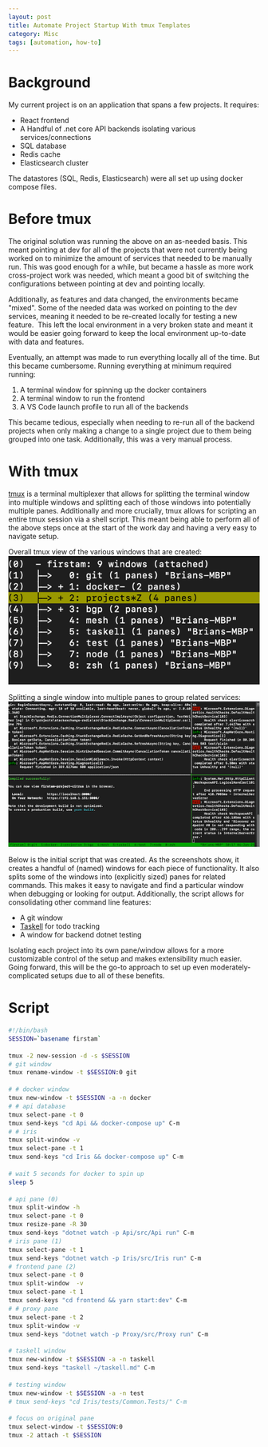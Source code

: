 ```yaml
---
layout: post
title: Automate Project Startup With tmux Templates
category: Misc
tags: [automation, how-to]
---
```


# Background

My current project is on an application that spans a few projects. It requires:

* React frontend
* A Handful of .net core API backends isolating various services/connections
* SQL database
* Redis cache
* Elasticsearch cluster

The datastores (SQL, Redis, Elasticsearch) were all set up using docker compose files.

# Before tmux

The original solution was running the above on an as-needed basis. This meant pointing at dev for all of the projects that were not currently being worked on to minimize the amount of services that needed to be manually run. This was good enough for a while, but became a hassle as more work cross-project work was needed, which meant a good bit of switching the configurations between pointing at dev and pointing locally. 

Additionally, as features and data changed, the environments became "mixed". Some of the needed data was worked on pointing to the dev services, meaning it needed to be re-created locally for testing a new feature.  This left the local environment in a very broken state and meant it would be easier going forward to keep the local environment up-to-date with data and features.

Eventually, an attempt was made to run everything locally all of the time. But this became cumbersome. Running everything at minimum required running:

1. A terminal window for spinning up the docker containers
2. A terminal window to run the frontend
3. A VS Code launch profile to run all of the backends

This became tedious, especially when needing to re-run all of the backend projects when only making a change to a single project due to them being grouped into one task. Additionally, this was a very manual process.

# With tmux

[tmux](https://github.com/tmux/tmux/wiki) is a terminal multiplexer that allows for splitting the terminal window into multiple windows and splitting each of those windows into potentially multiple panes. Additionally and more crucially, tmux allows for scripting an entire tmux session via a shell script. This meant being able to perform all of the above steps once at the start of the work day and having a very easy to navigate setup.

Overall tmux view of the various windows that are created:
![tmux window list](/assets/images/tmux-window-list.png)

Splitting a single window into multiple panes to group related services:
![tmux split panes](/assets/images/tmux-split-panes.png)

Below is the initial script that was created. As the screenshots show, it creates a handful of (named) windows for each piece of functionality. It also splits some of the windows into (explicitly sized) panes for related commands. This makes it easy to navigate and find a particular window when debugging or looking for output.
Additionally, the script allows for consolidating other command line features:

* A git window
* [Taskell](https://taskell.app/) for todo tracking
* A window for backend dotnet testing

Isolating each project into its own pane/window allows for a more customizable control of the setup and makes extensibility much easier. Going forward, this will be the go-to approach to set up even moderately-complicated setups due to all of these benefits.

# Script

```sh
#!/bin/bash
SESSION=`basename firstam`

tmux -2 new-session -d -s $SESSION
# git window
tmux rename-window -t $SESSION:0 git

# # docker window
tmux new-window -t $SESSION -a -n docker
# # api database
tmux select-pane -t 0
tmux send-keys "cd Api && docker-compose up" C-m
# # iris
tmux split-window -v
tmux select-pane -t 1
tmux send-keys "cd Iris && docker-compose up" C-m

# wait 5 seconds for docker to spin up
sleep 5

# api pane (0)
tmux split-window -h
tmux select-pane -t 0
tmux resize-pane -R 30
tmux send-keys "dotnet watch -p Api/src/Api run" C-m
# iris pane (1)
tmux select-pane -t 1
tmux send-keys "dotnet watch -p Iris/src/Iris run" C-m
# frontend pane (2)
tmux select-pane -t 0
tmux split-window  -v
tmux select-pane -t 1
tmux send-keys "cd frontend && yarn start:dev" C-m
# # proxy pane
tmux select-pane -t 2
tmux split-window -v
tmux send-keys "dotnet watch -p Proxy/src/Proxy run" C-m

# taskell window
tmux new-window -t $SESSION -a -n taskell
tmux send-keys "taskell ~/taskell.md" C-m

# testing window
tmux new-window -t $SESSION -a -n test
# tmux send-keys "cd Iris/tests/Common.Tests/" C-m

# focus on original pane
tmux select-window -t $SESSION:0
tmux -2 attach -t $SESSION
```